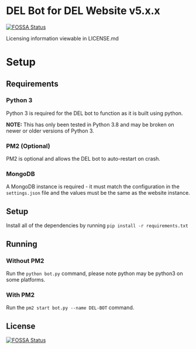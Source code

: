 # DEL Bot for DEL Website v5.x.x
[![FOSSA Status](https://app.fossa.com/api/projects/git%2Bgithub.com%2Fdiscordextremelist%2Fbot.svg?type=shield)](https://app.fossa.com/projects/git%2Bgithub.com%2Fdiscordextremelist%2Fbot?ref=badge_shield)


Licensing information viewable in LICENSE.md

# Setup

## Requirements

### Python 3

Python 3 is required for the DEL bot to function as it is built using python.

**NOTE:** This has only been tested in Python 3.8 and may be broken on newer or older versions of Python 3.

### PM2 (Optional)

PM2 is optional and allows the DEL bot to auto-restart on crash.

### MongoDB

A MongoDB instance is required - it must match the configuration in the `settings.json` file and the values must be the same as the website instance.

## Setup

Install all of the dependencies by running `pip install -r requirements.txt`

## Running

### Without PM2

Run the `python bot.py` command, please note python may be python3 on some platforms.

### With PM2

Run the `pm2 start bot.py --name DEL-BOT` command.


## License
[![FOSSA Status](https://app.fossa.com/api/projects/git%2Bgithub.com%2Fdiscordextremelist%2Fbot.svg?type=large)](https://app.fossa.com/projects/git%2Bgithub.com%2Fdiscordextremelist%2Fbot?ref=badge_large)